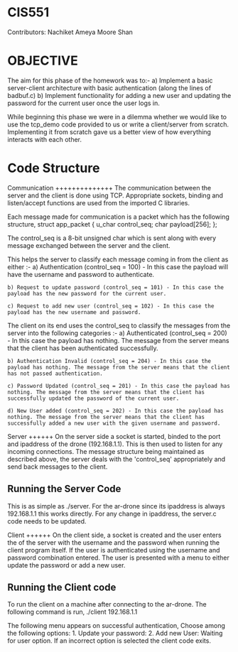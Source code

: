 CIS551
======
Contributors:
  Nachiket 
  Ameya Moore
  Shan

OBJECTIVE
=========

The aim for this phase of the homework was to:-
	a) Implement a basic server-client architecture with basic authentication (along the lines of badbuf.c)
	b) Implement functionality for adding a new user and updating the password for the current user once the user logs in. 

While beginning this phase we were in a dilemma whether we would like to use the tcp_demo code provided to us or write a client/server from scratch. Implementing it from scratch gave us a better view of how everything interacts with each other. 

Code Structure
==============

Communication
++++++++++++++
The communication between the server and the client is done using TCP. Appropriate sockets, binding and listen/accept functions are used from the imported C libraries. 

Each message made for communication is a packet which has the following structure, 
struct app_packet
{
	u_char control_seq;
	char payload[256];
};

The control_seq is a 8-bit unsigned char which is sent along with every message exchanged between the server and the client. 

This helps the server to classify each message coming in from the client as either :-
	a) Authentication (control_seq = 100) - In this case the payload will have the username and password to authenticate.

	b) Request to update password (control_seq = 101) - In this case the payload has the new password for the current user. 

	c) Request to add new user (control_seq = 102) - In this case the payload has the new username and password. 

The client on its end uses the control_seq to classify the messages from the server into the following categories :- 
	a) Authenticated (control_seq = 200) - In this case the payload has nothing. The message from the server means that the client has been authenticated successfully. 

	b) Authentication Invalid (control_seq = 204) - In this case the payload has nothing. The message from the server means that the client has not passed authentication.

	c) Password Updated (control_seq = 201) - In this case the payload has nothing. The message from the server means that the client has successfully updated the password of the current user. 

	d) New User added (control_seq = 202) - In this case the payload has nothing. The message from the server means that the client has successfully added a new user with the given username and password. 

Server
++++++
On the server side a socket is started, binded to the port and ipaddress of the drone (192.168.1.1). This is then used to listen for any incoming connections. The message structure being maintained as described above, the server deals with the 'control_seq' appropriately and send back messages to the client. 

Running the Server Code
------------------------
This is as simple as ./server. For the ar-drone since its ipaddress is always 192.168.1.1 this works directly. For any change in ipaddress, the server.c code needs to be updated. 

Client
++++++
On the client side, a socket is created and the user enters the <ip-address> of the server with the username and the password when running the client program itself. If the user is authenticated using the username and password combination entered. The user is presented with a menu to either update the password or add a new user. 


Running the Client code
------------------------
To run the client on a machine after connecting to the ar-drone. The following command is run, 
./client 192.168.1.1 <username> <password> 

The following menu appears on successful authentication, 
		Choose among the following options:
		1. Update your password:
		2. Add new User:
Waiting for user option. If an incorrect option is selected the client code exits. 


